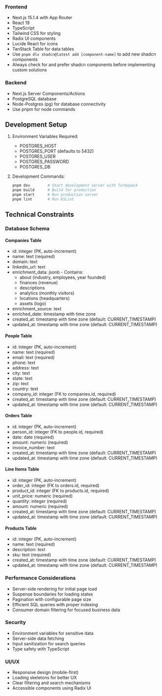 ### Frontend
- Next.js 15.1.4 with App Router
- React 19
- TypeScript
- Tailwind CSS for styling
- Radix UI components
- Lucide React for icons
- TanStack Table for data tables
- Use `pnpm dlx shadcn@latest add [component-name]` to add new shadcn components
- Always check for and prefer shadcn components before implementing custom solutions


### Backend
- Next.js Server Components/Actions
- PostgreSQL database
- Node-Postgres (pg) for database connectivity
- Use pnpm for node commands

## Development Setup
1. Environment Variables Required:
   - POSTGRES_HOST
   - POSTGRES_PORT (defaults to 5432)
   - POSTGRES_USER
   - POSTGRES_PASSWORD
   - POSTGRES_DB

2. Development Commands:
   ```bash
   pnpm dev        # Start development server with Turbopack
   pnpm build      # Build for production
   pnpm start      # Run production server
   pnpm lint       # Run ESLint
   ```

## Technical Constraints

### Database Schema

#### Companies Table
- id: integer (PK, auto-increment)
- name: text (required)
- domain: text
- linkedin_url: text
- enrichment_data: jsonb - Contains:
  - about (industry, employees, year founded)
  - finances (revenue)
  - descriptions
  - analytics (monthly visitors)
  - locations (headquarters)
  - assets (logo)
- enrichment_source: text
- enriched_date: timestamp with time zone
- created_at: timestamp with time zone (default: CURRENT_TIMESTAMP)
- updated_at: timestamp with time zone (default: CURRENT_TIMESTAMP)

#### People Table
- id: integer (PK, auto-increment)
- name: text (required)
- email: text (required)
- phone: text
- address: text
- city: text
- state: text
- zip: text
- country: text
- company_id: integer (FK to companies.id, required)
- created_at: timestamp with time zone (default: CURRENT_TIMESTAMP)
- updated_at: timestamp with time zone (default: CURRENT_TIMESTAMP)

#### Orders Table
- id: integer (PK, auto-increment)
- person_id: integer (FK to people.id, required)
- date: date (required)
- amount: numeric (required)
- invoice_number: text
- created_at: timestamp with time zone (default: CURRENT_TIMESTAMP)
- updated_at: timestamp with time zone (default: CURRENT_TIMESTAMP)

#### Line Items Table
- id: integer (PK, auto-increment)
- order_id: integer (FK to orders.id, required)
- product_id: integer (FK to products.id, required)
- unit_price: numeric (required)
- quantity: integer (required)
- amount: numeric (required)
- created_at: timestamp with time zone (default: CURRENT_TIMESTAMP)
- updated_at: timestamp with time zone (default: CURRENT_TIMESTAMP)

#### Products Table
- id: integer (PK, auto-increment)
- name: text (required)
- description: text
- sku: text (required)
- created_at: timestamp with time zone (default: CURRENT_TIMESTAMP)
- updated_at: timestamp with time zone (default: CURRENT_TIMESTAMP)

### Performance Considerations
- Server-side rendering for initial page load
- Suspense boundaries for loading states
- Pagination with configurable page size
- Efficient SQL queries with proper indexing
- Consumer domain filtering for focused business data

### Security
- Environment variables for sensitive data
- Server-side data fetching
- Input sanitization for search queries
- Type safety with TypeScript

### UI/UX
- Responsive design (mobile-first)
- Loading skeletons for better UX
- Clear filtering and search mechanisms
- Accessible components using Radix UI
